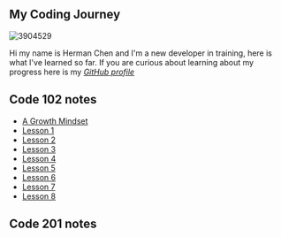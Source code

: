 ## My Coding Journey
![3904529](https://user-images.githubusercontent.com/106101235/169898511-08d2bb3c-57d8-49dc-be08-358037af92e1.png)


Hi my name is Herman Chen and I'm a new developer in training, here is what I've learned so far. 
If you are curious about learning about my progress here is my [*GitHub profile*](https://github.com/HermanChen4)

## Code 102 notes
- [A Growth Mindset](https://github.com/HermanChen4/reading-notes/blob/main/growth%20mindset.md)
- [Lesson 1](https://github.com/HermanChen4/reading-notes/blob/main/class%201.md)
- [Lesson 2](https://github.com/HermanChen4/reading-notes/blob/main/Markdown.md)
- [Lesson 3](https://github.com/HermanChen4/reading-notes/blob/main/Markdown.md)
- [Lesson 4](https://github.com/HermanChen4/reading-notes/blob/main/Markdown.md)
- [Lesson 5](https://github.com/HermanChen4/reading-notes/blob/main/Markdown.md)
- [Lesson 6](https://github.com/HermanChen4/reading-notes/blob/main/Markdown.md)
- [Lesson 7](https://github.com/HermanChen4/reading-notes/blob/main/Markdown.md)
- [Lesson 8](https://github.com/HermanChen4/reading-notes/blob/main/Markdown.md)

## Code 201 notes
